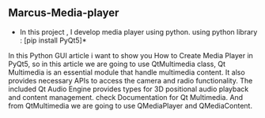 ## Marcus-Media-player

* In this project , I develop media player using python. using python library : [pip install PyQt5]*


In this Python GUI article i want to show you How to Create Media Player in PyQt5, so in this article we are going to use QtMultimedia class, Qt Multimedia is an essential
module that handle multimedia content. It also provides necessary APIs to access the camera and radio functionality. The included Qt Audio Engine provides types for 3D positional audio playback and content management. check Documentation for Qt Multimedia. And from QtMultimedia we are going to use QMediaPlayer and QMediaContent.


